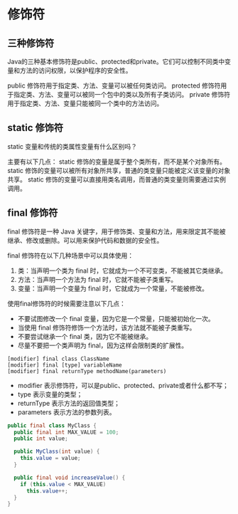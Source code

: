 # 修饰符

## 三种修饰符

Java的三种基本修饰符是public、protected和private。它们可以控制不同类中变量和方法的访问权限，以保护程序的安全性。

public 修饰符用于指定类、方法、变量可以被任何类访问。
protected 修饰符用于指定类、方法、变量可以被同一个包中的类以及所有子类访问。
private 修饰符用于指定类、方法、变量只能被同一个类中的方法访问。

## static 修饰符

static 变量和传统的类属性变量有什么区别吗？

主要有以下几点：
static 修饰的变量是属于整个类所有，而不是某个对象所有。
static 修饰的变量可以被所有对象所共享，普通的类变量只能被定义该变量的对象共享。
static 修饰的变量可以直接用类名调用，而普通的类变量则需要通过实例调用。

## final 修饰符

final 修饰符是一种 Java 关键字，用于修饰类、变量和方法，用来限定其不能被继承、修改或删除。可以用来保护代码和数据的安全性。

final 修饰符在以下几种场景中可以具体使用： 
1. 类：当声明一个类为 final 时，它就成为一个不可变类，不能被其它类继承。 
2. 方法：当声明一个方法为 final 时，它就不能被子类重写。 
3. 变量：当声明一个变量为 final 时，它就成为一个常量，不能被修改。

使用final修饰符的时候需要注意以下几点：
- 不要试图修改一个 final 变量，因为它是一个常量，只能被初始化一次。
- 当使用 final 修饰符修饰一个方法时，该方法就不能被子类重写。
- 不要尝试继承一个 final 类，因为它不能被继承。
- 尽量不要把一个类声明为 final，因为这样会限制类的扩展性。

```
[modifier] final class ClassName
[modifier] final [type] variableName
[modifier] final returnType methodName(parameters)
```

- modifier 表示修饰符，可以是public、protected、private或者什么都不写；
- type 表示变量的类型；
- returnType 表示方法的返回值类型；
- parameters 表示方法的参数列表。

```java
public final class MyClass {
  public final int MAX_VALUE = 100;
  public int value;

  public MyClass(int value) {
    this.value = value;
  }

  public final void increaseValue() {
    if (this.value < MAX_VALUE)
      this.value++;
  }
}

```
